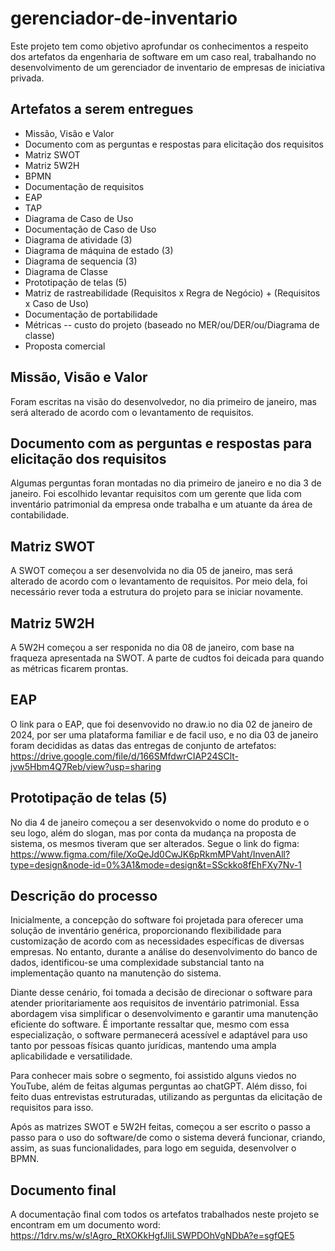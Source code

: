 # gerenciador-de-inventario

Este projeto tem como objetivo aprofundar os conhecimentos a respeito dos artefatos da engenharia de software em um caso real, trabalhando no desenvolvimento de um gerenciador de inventario de empresas de iniciativa privada.

## Artefatos a serem entregues

- Missão, Visão e Valor
- Documento com as perguntas e respostas para elicitação dos requisitos
- Matriz SWOT
- Matriz 5W2H
- BPMN
- Documentação de requisitos
- EAP
- TAP
- Diagrama de Caso de Uso
- Documentação de Caso de Uso
- Diagrama de atividade (3)
- Diagrama de máquina de estado (3)
- Diagrama de sequencia (3)
- Diagrama de Classe
- Prototipação de telas (5)
- Matriz de rastreabilidade (Requisitos x Regra de Negócio) +  (Requisitos x Caso de Uso)
- Documentação de portabilidade
- Métricas -- custo do projeto (baseado no MER/ou/DER/ou/Diagrama de classe)
- Proposta comercial

## Missão, Visão e Valor
Foram escritas na visão do desenvolvedor, no dia primeiro de janeiro, mas será alterado de acordo com o levantamento de requisitos.

## Documento com as perguntas e respostas para elicitação dos requisitos
Algumas perguntas foran montadas no dia primeiro de janeiro e no dia 3 de janeiro. Foi escolhido levantar requisitos com um gerente que lida com inventário patrimonial da empresa onde trabalha e um atuante da área de contabilidade.

## Matriz SWOT
A SWOT começou a ser desenvolvida no dia 05 de janeiro, mas será alterado de acordo com o levantamento de requisitos. Por meio dela, foi necessário rever toda a estrutura do projeto para se iniciar novamente.

## Matriz 5W2H
A 5W2H começou a ser responida no dia 08 de janeiro, com base na fraqueza apresentada na SWOT. A parte de cudtos foi deicada para quando as métricas ficarem prontas.

## EAP
O link para o EAP, que foi desenvovido no draw.io no dia 02 de janeiro de 2024, por ser uma plataforma familiar e de facil uso, e no dia 03 de janeiro foram decididas as datas das entregas de conjunto de artefatos:
https://drive.google.com/file/d/166SMfdwrCIAP24SClt-jvw5Hbm4Q7Reb/view?usp=sharing

## Prototipação de telas (5)
No dia 4 de janeiro começou a ser desenvokvido o nome do produto e o seu logo, além do slogan, mas por conta da mudança na proposta de sistema, os mesmos  tiveram que ser alterados.
Segue o link  do figma:
https://www.figma.com/file/XoQeJd0CwJK6pRkmMPVaht/InvenAll?type=design&node-id=0%3A1&mode=design&t=SSckko8fEhFXy7Nv-1

## Descrição do processo
Inicialmente, a concepção do software foi projetada para oferecer uma solução de inventário genérica, proporcionando flexibilidade para customização de acordo com as necessidades específicas de diversas empresas. No entanto, durante a análise do desenvolvimento do banco de dados, identificou-se uma complexidade substancial tanto na implementação quanto na manutenção do sistema.

Diante desse cenário, foi tomada a decisão de direcionar o software para atender prioritariamente aos requisitos de inventário patrimonial. Essa abordagem visa simplificar o desenvolvimento e garantir uma manutenção eficiente do software. É importante ressaltar que, mesmo com essa especialização, o software permanecerá acessível e adaptável para uso tanto por pessoas físicas quanto jurídicas, mantendo uma ampla aplicabilidade e versatilidade.

Para conhecer mais sobre o segmento, foi assistido alguns viedos no YouTube, além de feitas algumas perguntas ao chatGPT. Além disso, foi feito duas entrevistas estruturadas, utilizando as perguntas da elicitação de requisitos para isso. 

Após as matrizes SWOT e 5W2H feitas, começou a ser escrito o passo a passo para o uso do software/de como o sistema deverá funcionar, criando, assim, as suas funcionalidades, para logo em seguida, desenvolver o BPMN. 
<!-- que servirá para montar o documento de requisitos funcionais e requisitos não funcionais. -->

##  Documento final
A documentação final com todos os artefatos trabalhados neste projeto se encontram em um documento word:
https://1drv.ms/w/s!Agro_RtXOKkHgfJliLSWPDOhVgNDbA?e=sgfQE5


